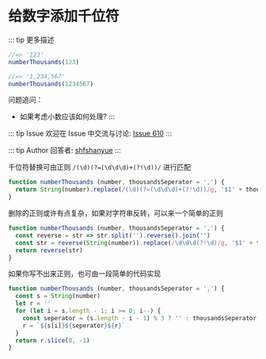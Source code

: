 # 给数字添加千位符

::: tip 更多描述 
 ``` js
//=> '123'
numberThousands(123)

//=> '1,234,567'
numberThousands(1234567)
```

问题追问：

+ 如果考虑小数应该如何处理? 
::: 

::: tip Issue 
 欢迎在 Issue 中交流与讨论: [Issue 610](https://github.com/shfshanyue/Daily-Question/issues/610) 
:::

::: tip Author 
回答者: [shfshanyue](https://github.com/shfshanyue) 
:::

千位符替换可由正则 `/(\d)(?=(\d\d\d)+(?!\d))/` 进行匹配

``` js
function numberThousands (number, thousandsSeperator = ',') {
  return String(number).replace(/(\d)(?=(\d\d\d)+(?!\d))/g, '$1' + thousandsSeperator)
}
```

删除的正则或许有点复杂，如果对字符串反转，可以来一个简单的正则

``` js
function numberThousands (number, thousandsSeperator = ',') {
  const reverse = str => str.split('').reverse().join('')
  const str = reverse(String(number)).replace(/\d\d\d(?!\d)/g, '$1' + thousandsSeperator)
  return reverse(str)
}
```

如果你写不出来正则，也可由一段简单的代码实现

``` js
function numberThousands (number, thousandsSeperator = ',') {
  const s = String(number)
  let r = ''
  for (let i = s.length - 1; i >= 0; i--) {
    const seperator = (s.length - i - 1) % 3 ? '' : thousandsSeperator
    r = `${s[i]}${seperator}${r}`
  }
  return r.slice(0, -1)
}
```
